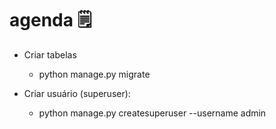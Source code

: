 # agenda 🗒️
- Criar tabelas

  - python manage.py migrate

- Criar usuário (superuser):

  - python manage.py createsuperuser --username admin
